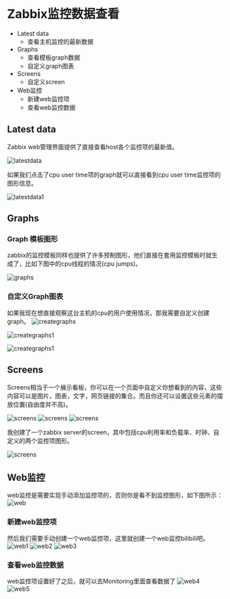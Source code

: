 # Zabbix监控数据查看
* Latest data 
	* 查看主机监控的最新数据
* Graphs
	* 查看模板graph数据
	* 自定义graph图表
* Screens
	* 自定义screen
* Web监控
	* 新建web监控项
	* 查看web监控数据 

## Latest data
Zabbix web管理界面提供了直接查看host各个监控项的最新值。<br>

![latestdata](./images/latestdata.png)

如果我们点击了cpu user time项的graph就可以直接看到cpu user time监控项的图形信息。

![latestdata1](./images/latestdata1.png)

## Graphs

### Graph 模板图形
zabbix的监控模板同样也提供了许多预制图形，他们直接在套用监控模板时就生成了，比如下图中的cpu线程的情况(cpu jumps)。

![graphs](./images/graphs.png)

### 自定义Graph图表

如果我现在想直接观察这台主机的cpu的用户使用情况，那我需要自定义创建graph。
![creategraphs](./images/create_graph.png)

![creategraphs1](./images/create_graph1.png)

![creategraphs1](./images/create_graph2.png)

## Screens
Screens相当于一个展示看板，你可以在一个页面中自定义你想看到的内容，这些内容可以是图片，图表，文字，网页链接的集合。而且你还可以设置这些元素的摆放位置(自由度并不高)。<br>

![screens](./images/screens.png)
![screens](./images/screens1.png)
![screens](./images/screens2.png)

我创建了一个zabbix server的screen，其中包括cpu利用率和负载率、时钟、自定义的两个监控项图形。

![screens](./images/screens3.png)

## Web监控
web监控是需要实现手动添加监控项的，否则你是看不到监控图形，如下图所示：
![web](./images/web.png)

### 新建web监控项
然后我们需要手动创建一个web监控项，这里就创建一个web监控bilibili吧。
![web1](./images/web1.png)
![web2](./images/web2.png)
![web3](./images/web3.png)

### 查看web监控数据
web监控项设置好了之后，就可以去Monitoring里面查看数据了
![web4](./images/web4.png)
![web5](./images/web5.png)










